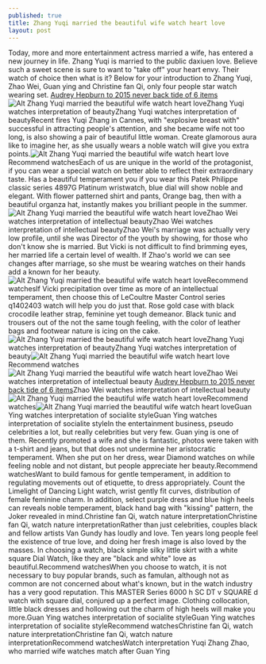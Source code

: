 ```yaml
---
published: true
title: Zhang Yuqi married the beautiful wife watch heart love
layout: post
---
```

Today, more and more entertainment actress married a wife, has entered a new journey in life. Zhang Yuqi is married to the public daxiuen love. Believe such a sweet scene is sure to want to \"take off\" your heart envy. Their watch of choice then what is it? Below for your introduction to Zhang Yuqi, Zhao Wei, Guan ying and Christine fan Qi, only four people star watch wearing set. [Audrey Hepburn to 2015 never back tide of 6 items](http://justcavallicase.blogspot.com/2016/03/audrey-hepburn-to-2015-never-back-tide.html)![Alt Zhang Yuqi married the beautiful wife watch heart love](https://c2.staticflickr.com/8/7049/27467092051_aecd83cb16.jpg)Zhang Yuqi watches interpretation of beautyZhang Yuqi watches interpretation of beautyRecent fires Yuqi Zhang in Cannes, with \"explosive breast with\" successful in attracting people\'s attention, and she became wife not too long, is also showing a pair of beautiful little woman. Create glamorous aura like to imagine her, as she usually wears a noble watch will give you extra points.![Alt Zhang Yuqi married the beautiful wife watch heart love](https://c2.staticflickr.com/8/7462/27440601762_56402d51e5.jpg)Recommend watchesEach of us are unique in the world of the protagonist, if you can wear a special watch on better able to reflect their extraordinary taste. Has a beautiful temperament you if you wear this Patek Philippe classic series 4897G Platinum wristwatch, blue dial will show noble and elegant. With flower patterned shirt and pants, Orange bag, then with a beautiful organza hat, instantly makes you brilliant people in the summer.![Alt Zhang Yuqi married the beautiful wife watch heart love](https://c2.staticflickr.com/8/7064/27539544635_240a46b4f0.jpg)Zhao Wei watches interpretation of intellectual beautyZhao Wei watches interpretation of intellectual beautyZhao Wei\'s marriage was actually very low profile, until she was Director of the youth by showing, for those who don\'t know she is married. But Vicki is not difficult to find brimming eyes, her married life a certain level of wealth. If Zhao\'s world we can see changes after marriage, so she must be wearing watches on their hands add a known for her beauty.![Alt Zhang Yuqi married the beautiful wife watch heart love](https://c2.staticflickr.com/8/7340/27440613032_7c639b1417.jpg)Recommend watchesIf Vicki precipitation over time as more of an intellectual temperament, then choose this of LeCoultre Master Control series q1402403 watch will help you do just that. Rose gold case with black crocodile leather strap, feminine yet tough demeanor. Black tunic and trousers out of the not the same tough feeling, with the color of leather bags and footwear nature is icing on the cake.![Alt Zhang Yuqi married the beautiful wife watch heart love](https://c2.staticflickr.com/8/7184/27505083776_10dc880163.jpg)Zhang Yuqi watches interpretation of beautyZhang Yuqi watches interpretation of beauty![Alt Zhang Yuqi married the beautiful wife watch heart love](https://c2.staticflickr.com/8/7052/27467122311_b2a77c94d4.jpg)Recommend watches![Alt Zhang Yuqi married the beautiful wife watch heart love](https://c2.staticflickr.com/8/7441/27505098556_5d3f742fe8.jpg)Zhao Wei watches interpretation of intellectual beauty [Audrey Hepburn to 2015 never back tide of 6 items](http://justcavallicase.blogspot.com/2016/03/audrey-hepburn-to-2015-never-back-tide.html)Zhao Wei watches interpretation of intellectual beauty![Alt Zhang Yuqi married the beautiful wife watch heart love](https://c2.staticflickr.com/8/7362/27440643892_779f49fd1d.jpg)Recommend watches![Alt Zhang Yuqi married the beautiful wife watch heart love](https://c2.staticflickr.com/8/7661/27505109026_b650685386.jpg)Guan Ying watches interpretation of socialite styleGuan Ying watches interpretation of socialite styleIn the entertainment business, pseudo celebrities a lot, but really celebrities but very few. Guan ying is one of them. Recently promoted a wife and she is fantastic, photos were taken with a t-shirt and jeans, but that does not undermine her aristocratic temperament. When she put on her dress, wear Diamond watches on while feeling noble and not distant, but people appreciate her beauty.Recommend watchesWant to build famous for gentle temperament, in addition to regulating movements out of etiquette, to dress appropriately. Count the Limelight of Dancing Light watch, wrist gently fit curves, distribution of female feminine charm. In addition, select purple dress and blue high heels can reveals noble temperament, black hand bag with \"kissing\" pattern, the Joker revealed in mind.Christine fan Qi, watch nature interpretationChristine fan Qi, watch nature interpretationRather than just celebrities, couples black and fellow artists Van Gundy has loudly and love. Ten years long people feel the existence of true love, and doing her fresh image is also loved by the masses. In choosing a watch, black simple silky little skirt with a white square Dial Watch, like they are \"black and white\" love as beautiful.Recommend watchesWhen you choose to watch, it is not necessary to buy popular brands, such as famulan, although not as common are not concerned about what\'s known, but in the watch industry has a very good reputation. This MASTER Series 6000 h SC DT v SQUARE d watch with square dial, conjured up a perfect image. Clothing collocation, little black dresses and hollowing out the charm of high heels will make you more.Guan Ying watches interpretation of socialite styleGuan Ying watches interpretation of socialite styleRecommend watchesChristine fan Qi, watch nature interpretationChristine fan Qi, watch nature interpretationRecommend watchesWatch interpretation Yuqi Zhang Zhao, who married wife watches match after Guan Ying